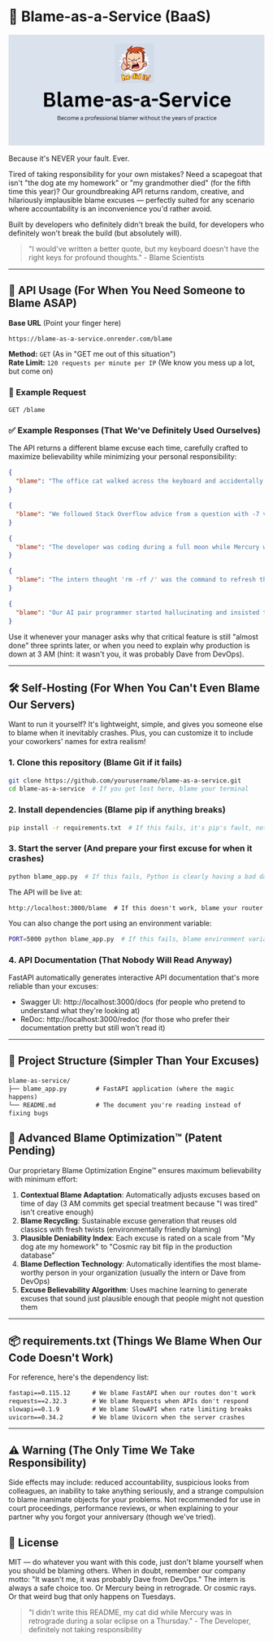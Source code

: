 # 🤷 Blame-as-a-Service (BaaS)

![Blame-as-a-Service](./media/Blame-as-a-Service.png)

Because it's NEVER your fault. Ever.

Tired of taking responsibility for your own mistakes? Need a scapegoat that isn't "the dog ate my homework" or "my grandmother died" (for the fifth time this year)? Our groundbreaking API returns random, creative, and hilariously implausible blame excuses — perfectly suited for any scenario where accountability is an inconvenience you'd rather avoid.

Built by developers who definitely didn't break the build, for developers who definitely won't break the build (but absolutely will).

> "I would've written a better quote, but my keyboard doesn't have the right keys for profound thoughts." - Blame Scientists

---

## 🚀 API Usage (For When You Need Someone to Blame ASAP)

**Base URL** (Point your finger here)
```
https://blame-as-a-service.onrender.com/blame
```

**Method:** `GET` (As in "GET me out of this situation")  
**Rate Limit:** `120 requests per minute per IP` (We know you mess up a lot, but come on)

### 🔄 Example Request
```http
GET /blame
```

### ✅ Example Responses (That We've Definitely Used Ourselves)

The API returns a different blame excuse each time, carefully crafted to maximize believability while minimizing your personal responsibility:

```json
{
  "blame": "The office cat walked across the keyboard and accidentally deployed to production while simultaneously ordering 13 pizzas to the BOSS's house"
}
```

```json
{
  "blame": "We followed Stack Overflow advice from a question with -7 votes and marked as 'possible duplicate'"
}
```

```json
{
  "blame": "The developer was coding during a full moon while Mercury was in retrograde during a solar eclipse on Thursday the 15th"
}
```

```json
{
  "blame": "The intern thought 'rm -rf /' was the command to refresh the memory"
}
```

```json
{
  "blame": "Our AI pair programmer started hallucinating and insisted that indentations are optional in Python"
}
```

Use it whenever your manager asks why that critical feature is still "almost done" three sprints later, or when you need to explain why production is down at 3 AM (hint: it wasn't you, it was probably Dave from DevOps).

---

## 🛠️ Self-Hosting (For When You Can't Even Blame Our Servers)

Want to run it yourself? It's lightweight, simple, and gives you someone else to blame when it inevitably crashes. Plus, you can customize it to include your coworkers' names for extra realism!

### 1. Clone this repository (Blame Git if it fails)
```bash
git clone https://github.com/yourusername/blame-as-a-service.git
cd blame-as-a-service  # If you get lost here, blame your terminal
```

### 2. Install dependencies (Blame pip if anything breaks)
```bash
pip install -r requirements.txt  # If this fails, it's pip's fault, not yours
```

### 3. Start the server (And prepare your first excuse for when it crashes)
```bash
python blame_app.py  # If this fails, Python is clearly having a bad day
```

The API will be live at:
```
http://localhost:3000/blame  # If this doesn't work, blame your router
```

You can also change the port using an environment variable:
```bash
PORT=5000 python blame_app.py  # If this fails, blame environment variables for being too environmental
```

### 4. API Documentation (That Nobody Will Read Anyway)

FastAPI automatically generates interactive API documentation that's more reliable than your excuses:

- Swagger UI: http://localhost:3000/docs (for people who pretend to understand what they're looking at)
- ReDoc: http://localhost:3000/redoc (for those who prefer their documentation pretty but still won't read it)

---

## 📁 Project Structure (Simpler Than Your Excuses)

```
blame-as-service/
├── blame_app.py        # FastAPI application (where the magic happens)
└── README.md           # The document you're reading instead of fixing bugs
```

## 🧠 Advanced Blame Optimization™ (Patent Pending)

Our proprietary Blame Optimization Engine™ ensures maximum believability with minimum effort:

1. **Contextual Blame Adaptation**: Automatically adjusts excuses based on time of day (3 AM commits get special treatment because "I was tired" isn't creative enough)
2. **Blame Recycling**: Sustainable excuse generation that reuses old classics with fresh twists (environmentally friendly blaming)
3. **Plausible Deniability Index**: Each excuse is rated on a scale from "My dog ate my homework" to "Cosmic ray bit flip in the production database"
4. **Blame Deflection Technology**: Automatically identifies the most blame-worthy person in your organization (usually the intern or Dave from DevOps)
5. **Excuse Believability Algorithm**: Uses machine learning to generate excuses that sound just plausible enough that people might not question them

---

## 📦 requirements.txt (Things We Blame When Our Code Doesn't Work)

For reference, here's the dependency list:

```
fastapi==0.115.12      # We blame FastAPI when our routes don't work
requests==2.32.3       # We blame Requests when APIs don't respond
slowapi==0.1.9         # We blame SlowAPI when rate limiting breaks
uvicorn==0.34.2        # We blame Uvicorn when the server crashes
```

---

## ⚠️ Warning (The Only Time We Take Responsibility)

Side effects may include: reduced accountability, suspicious looks from colleagues, an inability to take anything seriously, and a strange compulsion to blame inanimate objects for your problems. Not recommended for use in court proceedings, performance reviews, or when explaining to your partner why you forgot your anniversary (though we've tried).

## 📄 License

MIT — do whatever you want with this code, just don't blame yourself when you should be blaming others. When in doubt, remember our company motto: "It wasn't me, it was probably Dave from DevOps." The intern is always a safe choice too. Or Mercury being in retrograde. Or cosmic rays. Or that weird bug that only happens on Tuesdays.

> "I didn't write this README, my cat did while Mercury was in retrograde during a solar eclipse on a Thursday." - The Developer, definitely not taking responsibility
